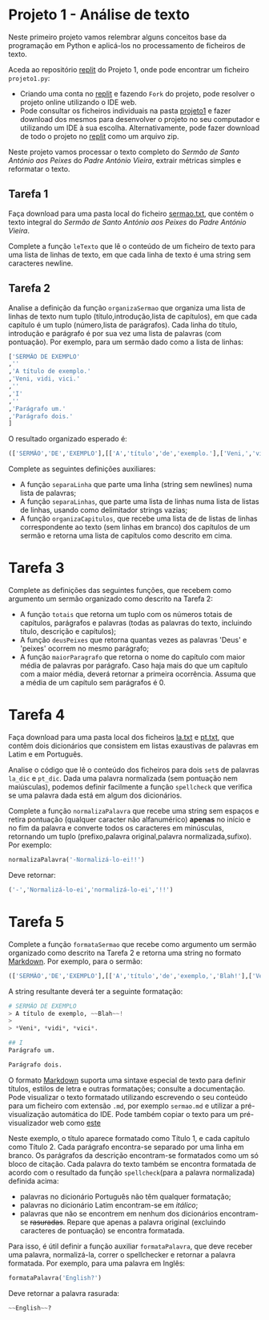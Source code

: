 # Projeto 1 - Análise de texto

Neste primeiro projeto vamos relembrar alguns conceitos base da programação em Python e aplicá-los no processamento de ficheiros de texto.

Aceda ao repositório [replit](https://replit.com/@up652136/Prog2-Proj1) do Projeto 1, onde pode encontrar um ficheiro `projeto1.py`:

- Criando uma conta no [replit](https://replit.com/) e fazendo `Fork` do projeto, pode resolver o projeto online utilizando o IDE web. 
- Pode consultar os ficheiros individuais na pasta [projeto1](../scripts/projeto1) e fazer download dos mesmos para desenvolver o projeto no seu computador e utilizando um IDE à sua escolha. Alternativamente, pode fazer download de todo o projeto no [replit](https://replit.com/@up652136/Prog2-Proj1) como um arquivo zip.

Neste projeto vamos processar o texto completo do *Sermão de Santo António aos Peixes* do *Padre António Vieira*, extrair métricas simples e reformatar o texto.

## Tarefa 1

Faça download para uma pasta local do ficheiro [sermao.txt](../scripts/projeto1/dados/sermao.txt), que contém o texto integral do *Sermão de Santo António aos Peixes* do *Padre António Vieira*.

Complete a função `leTexto` que lê o conteúdo de um ficheiro de texto para uma lista de linhas de texto, em que cada linha de texto é uma string sem caracteres newline.

## Tarefa 2

Analise a definição da função ``organizaSermao`` que organiza uma lista de linhas de texto num tuplo (título,introdução,lista de capítulos), em que cada capítulo é um tuplo (número,lista de parágrafos). Cada linha do título, introdução e parágrafo é por sua vez uma lista de palavras (com pontuação).
Por exemplo, para um sermão dado como a lista de linhas:
```python
['SERMÃO DE EXEMPLO'
,''
,'A título de exemplo.'
,'Veni, vidi, vici.'
,''
,'I'
,''
,'Parágrafo um.'
,'Parágrafo dois.'
]
```
O resultado organizado esperado é:
```python
(['SERMÃO','DE','EXEMPLO'],[['A','título','de','exemplo.'],['Veni,','vidi,','vici.']],[('I',[['Parágrafo','um.'],['Parágrafo','dois.']])])
```

Complete as seguintes definições auxiliares:

- A função `separaLinha` que parte uma linha (string sem newlines) numa lista de palavras;
- A função `separaLinhas`, que parte uma lista de linhas numa lista de listas de linhas, usando como delimitador strings vazias;
- A função `organizaCapitulos`, que recebe uma lista de de listas de linhas correspondente ao texto (sem linhas em branco) dos capítulos de um sermão e retorna uma lista de capítulos como descrito em cima.

# Tarefa 3

Complete as definições das seguintes funções, que recebem como argumento um sermão organizado como descrito na Tarefa 2:

- A função `totais` que retorna um tuplo com os números totais de capítulos, parágrafos e palavras (todas as palavras do texto, incluindo título, descrição e capítulos);
- A função `deusPeixes` que retorna quantas vezes as palavras 'Deus' e 'peixes' ocorrem no mesmo parágrafo;
- A função `maiorParagrafo` que retorna o nome do capítulo com maior média de palavras por parágrafo. Caso haja mais do que um capítulo com a maior média, deverá retornar a primeira ocorrência. Assuma que a média de um capítulo sem parágrafos é 0.

# Tarefa 4

Faça download para uma pasta local dos ficheiros [la.txt](../scripts/projeto1/dados/la.txt) e [pt.txt](../scripts/projeto1/dados/pt.txt), que contêm dois dicionários que consistem em listas exaustivas de palavras em Latim e em Português. 

Analise o código que lê o conteúdo dos ficheiros para dois ``set``s de palavras `la_dic` e `pt_dic`.
Dada uma palavra normalizada (sem pontuação nem maiúsculas), podemos definir facilmente a função `spellcheck` que verifica se uma palavra dada está em algum dos dicionários.

Complete a função `normalizaPalavra` que recebe uma string sem espaços e retira pontuação (qualquer caracter não alfanumérico) **apenas** no início e no fim da palavra e converte todos os caracteres em minúsculas, retornando um tuplo (prefixo,palavra original,palavra normalizada,sufixo). Por exemplo:
```python
normalizaPalavra('-Normalizá-lo-ei!!')
```
Deve retornar:
```python
('-','Normalizá-lo-ei','normalizá-lo-ei','!!')
```

# Tarefa 5

Complete a função ``formataSermao`` que recebe como argumento um sermão organizado como descrito na Tarefa 2 e retorna uma string no formato [Markdown](https://www.markdownguide.org/basic-syntax/). Por exemplo, para o sermão:
```python
(['SERMÃO','DE','EXEMPLO'],[['A','título','de','exemplo,','Blah!'],['Veni,','vidi,','vici.']],[('I',[['Parágrafo','um.'],['Parágrafo','dois.']])])
```
A string resultante deverá ter a seguinte formatação:
```python
# SERMÃO DE EXEMPLO
> A título de exemplo, ~~Blah~~!
> 
> *Veni*, *vidi*, *vici*.

## I
Parágrafo um.

Parágrafo dois.
```
O formato [Markdown](https://www.markdownguide.org/basic-syntax/) suporta uma sintaxe especial de texto para definir títulos, estilos de letra e outras formatações; consulte a documentação. Pode visualizar o texto formatado utilizando escrevendo o seu conteúdo para um ficheiro com extensão `.md`, por exemplo `sermao.md` e utilizar a pré-visualização automática do IDE. Pode também copiar o texto para um pré-visualizador web como [este](https://markdownlivepreview.com/)

Neste exemplo, o título aparece formatado como Título 1, e cada capítulo como Título 2. Cada parágrafo encontra-se separado por uma linha em branco. Os parágrafos da descrição encontram-se formatados como um só bloco de citação.
Cada palavra do texto também se encontra formatada de acordo com o resultado da função ``spellcheck``(para a palavra normalizada) definida acima:

* palavras no dicionário Português não têm qualquer formatação;
* palavras no dicionário Latim encontram-se em *itálico*;
* palavras que não se encontrem em nenhum dos dicionários encontram-se ~~rasuradas~~.
Repare que apenas a palavra original (excluindo caracteres de pontuação) se encontra formatada.

Para isso, é útil definir a função auxiliar `formataPalavra`, que deve receber uma palavra, normalizá-la, correr o spellchecker e retornar a palavra formatada. Por exemplo, para uma palavra em Inglês:
```python
formataPalavra('English?')
```
Deve retornar a palavra rasurada:
```python
~~English~~?
```


